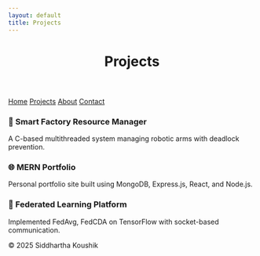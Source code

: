 ```yaml
---
layout: default
title: Projects
---
```


<link rel="stylesheet" href="assets/style.css">

<header>
  <h1>Projects</h1>
</header>

<nav>
  <a href="index.md">Home</a>
  <a href="projects.md">Projects</a>
  <a href="about.md">About</a>
  <a href="contact.md">Contact</a>
</nav>

<main>
  <h3>🔧 Smart Factory Resource Manager</h3>
  <p>A C-based multithreaded system managing robotic arms with deadlock prevention.</p>

  <h3>🌐 MERN Portfolio</h3>
  <p>Personal portfolio site built using MongoDB, Express.js, React, and Node.js.</p>

  <h3>🧠 Federated Learning Platform</h3>
  <p>Implemented FedAvg, FedCDA on TensorFlow with socket-based communication.</p>
</main>

<footer>
  © 2025 Siddhartha Koushik
</footer>
